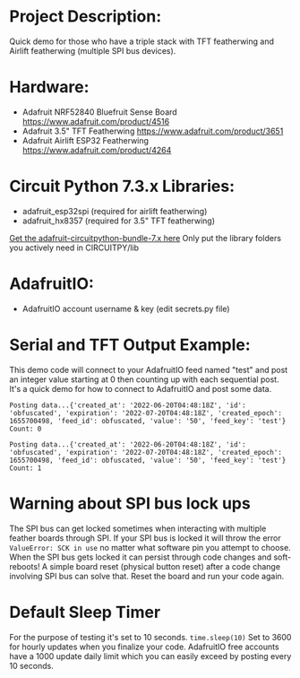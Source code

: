 # Project Description:
Quick demo for those who have a triple stack with TFT featherwing and Airlift featherwing (multiple SPI bus devices).

# Hardware:
- Adafruit NRF52840 Bluefruit Sense Board https://www.adafruit.com/product/4516
- Adafruit 3.5" TFT Featherwing https://www.adafruit.com/product/3651
- Adafruit Airlift ESP32 Featherwing https://www.adafruit.com/product/4264

# Circuit Python 7.3.x Libraries:
- adafruit_esp32spi (required for airlift featherwing)
- adafruit_hx8357 (required for 3.5" TFT featherwing)

[Get the adafruit-circuitpython-bundle-7.x here](https://circuitpython.org/libraries)
Only put the library folders you actively need in CIRCUITPY/lib

# AdafruitIO:
- AdafruitIO account username & key (edit secrets.py file)


# Serial and TFT Output Example:

This demo code will connect to your AdafruitIO feed named "test" and post an integer value starting at 0 then counting up with each sequential post. 
It's a quick demo for how to connect to AdafruitIO and post some data.
```
Posting data...{'created_at': '2022-06-20T04:48:18Z', 'id': 'obfuscated', 'expiration': '2022-07-20T04:48:18Z', 'created_epoch': 1655700498, 'feed_id': obfuscated, 'value': '50', 'feed_key': 'test'}
Count: 0

Posting data...{'created_at': '2022-06-20T04:48:18Z', 'id': 'obfuscated', 'expiration': '2022-07-20T04:48:18Z', 'created_epoch': 1655700498, 'feed_id': obfuscated, 'value': '50', 'feed_key': 'test'}
Count: 1
```
# Warning about SPI bus lock ups
The SPI bus can get locked sometimes when interacting with multiple feather boards through SPI.
If your SPI bus is locked it will throw the error `ValueError: SCK in use` no matter what software pin you attempt to choose.
When the SPI bus gets locked it can persist through code changes and soft-reboots!
A simple board reset (physical button reset) after a code change involving SPI bus can solve that. Reset the board and run your code again. 

# Default Sleep Timer
For the purpose of testing it's set to 10 seconds. `time.sleep(10)` Set to 3600 for hourly updates when you finalize your code.
AdafruitIO free accounts have a 1000 update daily limit which you can easily exceed by posting every 10 seconds.
